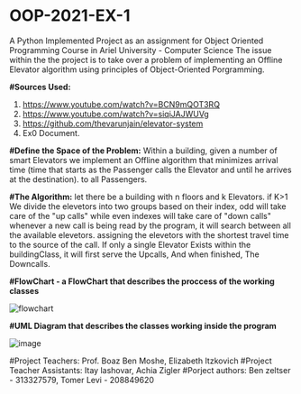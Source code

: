 

# OOP-2021-EX-1
A Python Implemented Project as an assignment for Object Oriented Programming Course in Ariel University -  Computer Science 
The issue within the the project is to take over a problem of implementing an Offline Elevator algorithm using principles
of Object-Oriented Porgramming.


**#Sources Used:** 
  1. https://www.youtube.com/watch?v=BCN9mQOT3RQ
  2. https://www.youtube.com/watch?v=siqiJAJWUVg
  3. https://github.com/thevarunjain/elevator-system
  4. Ex0 Document.



**#Define the Space of the Problem:**
    Within a building, given a number of smart Elevators we implement an Offline algorithm that minimizes arrival time
    (time that starts as the Passenger calls the Elevator and until he arrives at the destination). to all Passengers. 



**#The Algorithm:**
  let there be a building with n floors and k Elevators. 
  if K>1 
  We divide the elevetors into two groups based on their index, odd will take care of the "up calls" while even indexes will take care of "down calls"
  whenever a new call is being read by the program, it will search between all the available elevetors. assigning the elevetors with the shortest travel 
  time to the source of the call.
  If only a single Elevator Exists within the buildingClass, it will first serve the Upcalls, And when finished, The Downcalls.



**#FlowChart - a FlowChart that describes the proccess of the working classes**

![flowchart](https://user-images.githubusercontent.com/92685838/142691458-4f7fd3c9-8331-4607-9146-29425a804523.png)




**#UML Diagram that describes the classes working inside the program**

![image](https://user-images.githubusercontent.com/92685838/142691160-107d7549-f47b-4ed7-b9c3-3404987c7cdc.png)


#Project Teachers: Prof. Boaz Ben Moshe, Elizabeth Itzkovich #Project Teacher Assistants: Itay lashovar, Achia Zigler
#Porject authors: Ben zeltser - 313327579, Tomer Levi - 208849620
